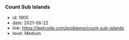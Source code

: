 ### Count Sub Islands

* id: 1905
* date: 2021-06-22
* link: https://leetcode.com/problems/count-sub-islands
* level: Medium
